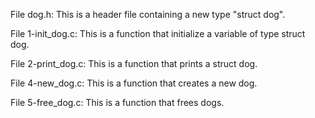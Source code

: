 

File dog.h: This is a header file containing a new type "struct dog".

File 1-init_dog.c: This is a function that initialize a variable of type struct dog.

File 2-print_dog.c: This is a function that prints a struct dog.

File 4-new_dog.c: This is a function that creates a new dog.

File 5-free_dog.c: This is a function that frees dogs.

